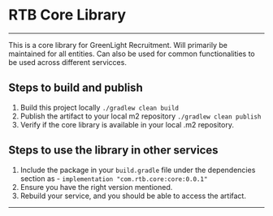 # RTB Core Library
--- 

This is a core library for GreenLight Recruitment. Will primarily be maintained for all entities.
Can also be used for common functionalities to be used across different servicces.


## Steps to build and publish
1. Build this project locally `./gradlew clean build`
2. Publish the artifact to your local m2 repository `./gradlew clean publish`
3. Verify if the core library is available in your local .m2 repository.

## Steps to use the library in other services
1. Include the package in your `build.gradle` file under the dependencies section as - `implementation "com.rtb.core:core:0.0.1"`
2. Ensure you have the right version mentioned.
3. Rebuild your service, and you should be able to access the artifact.

--- 
